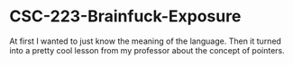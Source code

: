 # CSC-223-Brainfuck-Exposure
At first I wanted to just know the meaning of the language.  Then it turned into a pretty cool lesson from my professor about the concept of pointers.  
